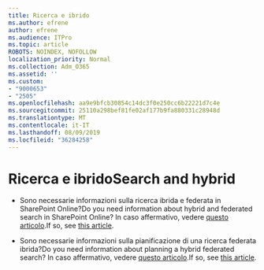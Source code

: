 ```yaml
---
title: Ricerca e ibrido
ms.author: efrene
author: efrene
ms.audience: ITPro
ms.topic: article
ROBOTS: NOINDEX, NOFOLLOW
localization_priority: Normal
ms.collection: Adm_O365
ms.assetid: ''
ms.custom:
- "9000653"
- "2505"
ms.openlocfilehash: aa9e9bfcb30854c14dc3f0e250cc6b22221d7c4e
ms.sourcegitcommit: 25110a298bef81fe02af177b9fa880331c28948d
ms.translationtype: MT
ms.contentlocale: it-IT
ms.lasthandoff: 08/09/2019
ms.locfileid: "36284258"
---
```

# <a name="search-and-hybrid"></a><span data-ttu-id="e1680-102">Ricerca e ibrido</span><span class="sxs-lookup"><span data-stu-id="e1680-102">Search and hybrid</span></span>

- <span data-ttu-id="e1680-103">Sono necessarie informazioni sulla ricerca ibrida e federata in SharePoint Online?</span><span class="sxs-lookup"><span data-stu-id="e1680-103">Do you need information about hybrid and federated search in SharePoint Online?</span></span> <span data-ttu-id="e1680-104">In caso affermativo, vedere [questo articolo](https://docs.microsoft.com/sharepoint/hybrid/hybrid-search-in-sharepoint).</span><span class="sxs-lookup"><span data-stu-id="e1680-104">If so, see [this article](https://docs.microsoft.com/sharepoint/hybrid/hybrid-search-in-sharepoint).</span></span>

- <span data-ttu-id="e1680-105">Sono necessarie informazioni sulla pianificazione di una ricerca federata ibrida?</span><span class="sxs-lookup"><span data-stu-id="e1680-105">Do you need information about planning a hybrid federated search?</span></span>  <span data-ttu-id="e1680-106">In caso affermativo, vedere [questo articolo](https://docs.microsoft.com/sharepoint/hybrid/plan-hybrid-federated-search).</span><span class="sxs-lookup"><span data-stu-id="e1680-106">If so, see [this article](https://docs.microsoft.com/sharepoint/hybrid/plan-hybrid-federated-search).</span></span>




